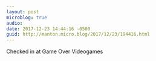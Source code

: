 ```yaml
---
layout: post
microblog: true
audio: 
date: 2017-12-23 14:44:16 -0500
guid: http://manton.micro.blog/2017/12/23/194416.html
---
```

Checked in at Game Over Videogames
